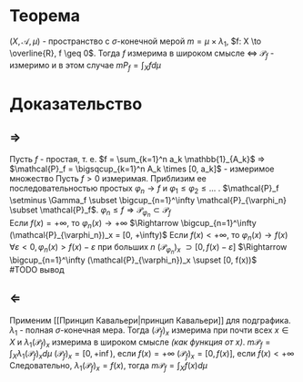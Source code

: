 # Теорема
$(X, \mathcal{A}, \mu)$ - пространство с $\sigma$-конечной мерой $m = \mu \times \lambda_1$, $f: X \to \overline{R}, f \geq 0$. Тогда $f$ измерима в широком смысле $\iff$ $\mathcal{P}_f$ - измеримо
и в этом случае $m P_f = \int_{X} f d \mu$
# Доказательство
## $\Rightarrow$
Пусть $f$ - простая, т. е. $f = \sum_{k=1}^n a_k \mathbb{1}_{A_k}$ $\Rightarrow$ $\mathcal{P}_f = \bigsqcup_{k=1}^n A_k \times [0, a_k]$ - измеримое множество
Пусть $f > 0$ измеримая. Приблизим ее последовательностью простых $\varphi_n \to f$ и $\varphi_1 \leq \varphi_2 \leq ...$ . $\mathcal{P}_f \setminus \Gamma_f \subset \bigcup_{n=1}^\infty \mathcal{P}_{\varphi_n} \subset \mathcal{P}_f$. $\varphi_n \leq f \Rightarrow \mathcal{P}_{\varphi_n} \subset \mathcal{P}_f$  
	Если $f(x) = +\infty$, то $\varphi_n(x) \to +\infty$ $\Rightarrow \bigcup_{n=1}^\infty (\mathcal{P}_{\varphi_n})_x = [0, +\infty)$ 
	Если $f(x) < +\infty$, то $\varphi_n(x) \to f(x)$ $\forall \varepsilon < 0, \varphi_n(x) > f(x) - \varepsilon$ при больших $n$
	($\mathcal{P}_{\varphi_n})_x$ $\supset [0, f(x) - \varepsilon]$ $\Rightarrow \bigcup_{n=1}^\infty (\mathcal{P}_{\varphi_n})_x \supset [0, f(x))$  
#TODO вывод
## $\Leftarrow$    
Применим [[Принцип Кавальери|принцип Кавальери]] для подграфика. $\lambda_1$ - полная $\sigma$-конечная мера. Тогда $(\mathcal{P}_f)_x$ измерима при почти всех $x \in X$ и $\lambda_1 (\mathcal{P}_f)_x$ измерима в широком смысле *(как функция от x)*. $m \mathcal{P}_f = \int_X \lambda_1(\mathcal{P}_f)_x d \mu$
	$(\mathcal{P}_f)_x = [0, +\inf)$, если $f(x) = +\infty$
	$(\mathcal{P}_f) _x = [0, f(x)]$, если $f(x) < +\infty$  
	Следовательно, $\lambda_1(\mathcal{P}_f)_x = f(x)$, тогда $m \mathcal{P}_f = \int_X f(x) d \mu$ 